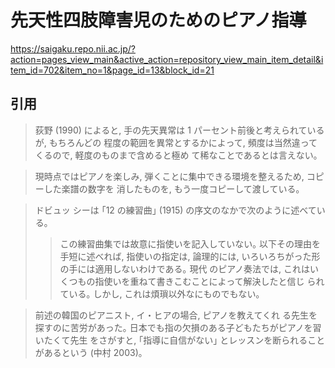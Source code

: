 # 先天性四肢障害児のためのピアノ指導

https://saigaku.repo.nii.ac.jp/?action=pages_view_main&active_action=repository_view_main_item_detail&item_id=702&item_no=1&page_id=13&block_id=21

## 引用

> 荻野 (1990) によると, 手の先天異常は 1 パーセント前後と考えられているが, もちろんどの
程度の範囲を異常とするかによって, 頻度は当然違ってくるので, 軽度のものまで含めると極め
て稀なことであるとは言えない｡

> 現時点ではピアノを楽しみ, 弾くことに集中できる環境を整えるため, コピーした楽譜の数字を
消したものを, もう一度コピーして渡している｡ 

> ドビュッ
シーは ｢12 の練習曲｣ (1915) の序文のなかで次のように述べている｡
>> この練習曲集では故意に指使いを記入していない｡ 以下その理由を手短に述べれば,
指使いの指定は, 論理的には, いろいろちがった形の手には適用しないわけである｡ 現代
のピアノ奏法では, これはいくつもの指使いを重ねて書きこむことによって解決したと信じ
られている｡ しかし, これは煩瑣以外なにものでもない｡

>  前述の韓国のピアニスト, イ・ヒアの場合, ピアノを教えてくれ
る先生を探すのに苦労があった｡ 日本でも指の欠損のある子どもたちがピアノを習いたくて先生
をさがすと, ｢指導に自信がない｣ とレッスンを断られることがあるという (中村 2003)｡ 
